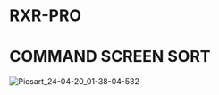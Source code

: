 # RXR-PRO 
# COMMAND SCREEN SORT 
![Picsart_24-04-20_01-38-04-532](https://github.com/MR-XEON/RXR-PRO/assets/166382378/c82b186f-5ef2-41b1-9bdd-b762a2cd3599)
